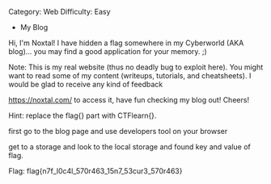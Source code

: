 Category: Web
Difficulty: Easy


- My Blog

Hi, I'm Noxtal! I have hidden a flag somewhere in my Cyberworld (AKA blog)... you may find a good application for your memory. ;)

Note: This is my real website (thus no deadly bug to exploit here). You might want to read some of my content (writeups, tutorials, and cheatsheets). I would be glad to receive any kind of feedback

<https://noxtal.com/> to access it, have fun checking my blog out! Cheers!

Hint: replace the flag{} part with CTFlearn{}.

first go to the blog page and use developers tool on your browser

get to a storage and look to the local storage and found key and value
of flag.

Flag: flag{n7f_l0c4l_570r463_15n7_53cur3_570r463}

